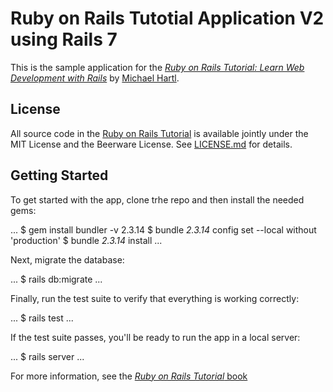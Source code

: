 # Ruby on Rails Tutotial Application V2 using Rails 7

This is the sample application for the
[*Ruby on Rails Tutorial:
Learn Web Development with Rails*](https://www.railstutorial.org/)
by [Michael Hartl](https://www.michaelhartl.com/).

## License

All source code in the [Ruby on Rails Tutorial](https://www.railstutorial.org/)
is available jointly under the MIT License and the Beerware License. See [LICENSE.md](LICENSE.md) for details.

## Getting Started

To get started with the app, clone trhe repo and then install the needed gems:

...
$ gem install bundler -v 2.3.14
$ bundle _2.3.14_ config set --local without 'production'
$ bundle _2.3.14_ install
...

Next, migrate the database:

...
$ rails db:migrate
...

Finally, run the test suite to verify that everything is working correctly:

...
$ rails test
...

If the test suite passes, you'll be ready to run the app in a local server:

...
$ rails server
...

For more information, see the
[*Ruby on Rails Tutorial* book](https://www.railstutorial.org/book)
